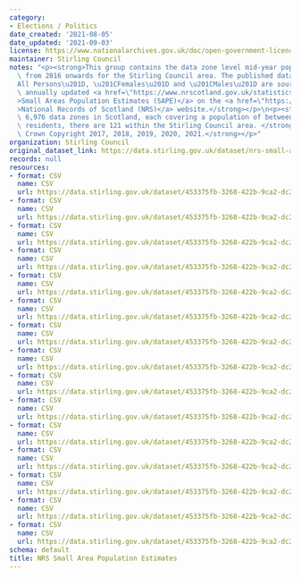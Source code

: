```yaml
---
category:
- Elections / Politics
date_created: '2021-08-05'
date_updated: '2021-09-03'
license: https://www.nationalarchives.gov.uk/doc/open-government-licence/version/3/
maintainer: Stirling Council
notes: "<p><strong>This group contains the data zone level mid-year population estimates\
  \ from 2016 onwards for the Stirling Council area. The published datasets for \u201C\
  All Persons\u201D, \u201CFemales\u201D and \u201CMales\u201D are sourced from the\
  \ annually updated <a href=\"https://www.nrscotland.gov.uk/statistics-and-data/statistics/statistics-by-theme/population/population-estimates/2011-based-special-area-population-estimates/small-area-population-estimates\"\
  >Small Areas Population Estimates (SAPE)</a> on the <a href=\"https://www.nrscotland.gov.uk/\"\
  >National Records of Scotland (NRS)</a> website.</strong></p>\n<p><strong>Of the\
  \ 6,976 data zones in Scotland, each covering a population of between 500 and 1000\
  \ residents, there are 121 within the Stirling Council area. </strong></p>\n<p><strong>\xA9\
  \ Crown Copyright 2017, 2018, 2019, 2020, 2021.</strong></p>"
organization: Stirling Council
original_dataset_link: https://data.stirling.gov.uk/dataset/nrs-small-area-population-estimates
records: null
resources:
- format: CSV
  name: CSV
  url: https://data.stirling.gov.uk/dataset/453375fb-3268-422b-9ca2-dc2164339ec3/resource/9502f7cd-d09a-495c-ae29-6b6e3f679ac5/download/20210805-stirling-council-sape-mid-2016-males.csv
- format: CSV
  name: CSV
  url: https://data.stirling.gov.uk/dataset/453375fb-3268-422b-9ca2-dc2164339ec3/resource/e69954f6-0fa8-452b-ad17-5031a6fe317a/download/20210805-stirling-council-sape-mid-2016-females.csv
- format: CSV
  name: CSV
  url: https://data.stirling.gov.uk/dataset/453375fb-3268-422b-9ca2-dc2164339ec3/resource/5ac7b8dc-9714-4698-94a4-97be9d6e3cab/download/20210805-stirling-council-sape-mid-2016-all-persons.csv
- format: CSV
  name: CSV
  url: https://data.stirling.gov.uk/dataset/453375fb-3268-422b-9ca2-dc2164339ec3/resource/f14b52c7-8244-4ce2-9be1-b268cb14f957/download/20210805-stirling-council-sape-mid-2017-males.csv
- format: CSV
  name: CSV
  url: https://data.stirling.gov.uk/dataset/453375fb-3268-422b-9ca2-dc2164339ec3/resource/1b2977f0-2199-4e55-954d-4300f464c6db/download/20210805-stirling-council-sape-mid-2017-females.csv
- format: CSV
  name: CSV
  url: https://data.stirling.gov.uk/dataset/453375fb-3268-422b-9ca2-dc2164339ec3/resource/b9521b96-9fe0-4a3a-9632-c2ce874bd61f/download/20210805-stirling-council-sape-mid-2017-all-persons.csv
- format: CSV
  name: CSV
  url: https://data.stirling.gov.uk/dataset/453375fb-3268-422b-9ca2-dc2164339ec3/resource/ff8f90b9-97d0-4aa9-990c-3f9f75932947/download/20210806-stirling-council-sape-mid-2018-males.csv
- format: CSV
  name: CSV
  url: https://data.stirling.gov.uk/dataset/453375fb-3268-422b-9ca2-dc2164339ec3/resource/7d477915-17c9-456e-a8a4-06319570a8d6/download/20210806-stirling-council-sape-mid-2018-females.csv
- format: CSV
  name: CSV
  url: https://data.stirling.gov.uk/dataset/453375fb-3268-422b-9ca2-dc2164339ec3/resource/44978232-b94c-4ea4-81e1-472ae08fa1e7/download/20210806-stirling-council-sape-mid-2018-all-persons.csv
- format: CSV
  name: CSV
  url: https://data.stirling.gov.uk/dataset/453375fb-3268-422b-9ca2-dc2164339ec3/resource/c5fd3fc5-d632-48fc-93e8-c2259a5a9326/download/20210806-stirling-council-sape-mid-2019-males.csv
- format: CSV
  name: CSV
  url: https://data.stirling.gov.uk/dataset/453375fb-3268-422b-9ca2-dc2164339ec3/resource/9f52001c-a34e-436b-a663-4c34e0d0cc95/download/20210806-stirling-council-sape-mid-2019-females.csv
- format: CSV
  name: CSV
  url: https://data.stirling.gov.uk/dataset/453375fb-3268-422b-9ca2-dc2164339ec3/resource/3f216f0c-6679-4a76-a254-f6e221198fde/download/20210806-stirling-council-sape-mid-2019-all-persons.csv
- format: CSV
  name: CSV
  url: https://data.stirling.gov.uk/dataset/453375fb-3268-422b-9ca2-dc2164339ec3/resource/2fef6ccc-9065-4dda-9df2-a62b868ea741/download/20210902-stirling-council-sape-mid-2020-males.csv
- format: CSV
  name: CSV
  url: https://data.stirling.gov.uk/dataset/453375fb-3268-422b-9ca2-dc2164339ec3/resource/077999a1-cf75-45f7-adce-63d669564b1a/download/20210902-stirling-council-sape-mid-2020-females.csv
- format: CSV
  name: CSV
  url: https://data.stirling.gov.uk/dataset/453375fb-3268-422b-9ca2-dc2164339ec3/resource/7c2bea11-e044-4324-84cf-5ca018f18131/download/20210902-stirling-council-sape-mid-2020-all-persons.csv
schema: default
title: NRS Small Area Population Estimates
---
```

